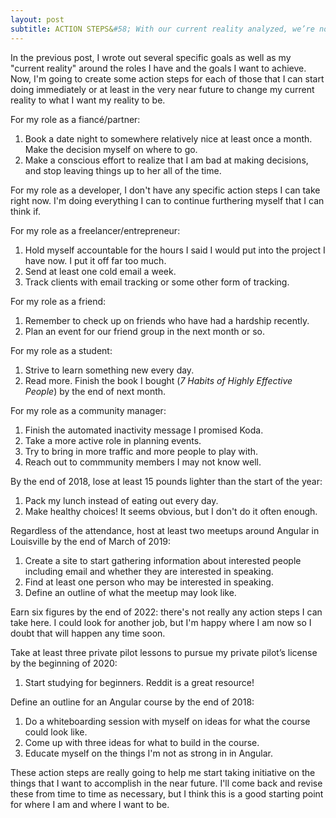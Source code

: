 ```yaml
---
layout: post
subtitle: ACTION STEPS&#58; With our current reality analyzed, we’re now going to set some very specific actions to fulfill our purposes and goals.
---
```


In the previous post, I wrote out several specific goals as well as my "current reality" around the roles I have and the goals I want to achieve. Now, I'm going to create some action steps for each of those that I can start doing immediately or at least in the very near future to change my current reality to what I want my reality to be.

For my role as a fiancé/partner:
 1. Book a date night to somewhere relatively nice at least once a month. Make the decision myself on where to go.
 2. Make a conscious effort to realize that I am bad at making decisions, and stop leaving things up to her all of the time.

For my role as a developer, I don't have any specific action steps I can take right now. I'm doing everything I can to continue furthering myself that I can think if.

For my role as a freelancer/entrepreneur:
 1. Hold myself accountable for the hours I said I would put into the project I have now. I put it off far too much.
 2. Send at least one cold email a week.
 3. Track clients with email tracking or some other form of tracking.

For my role as a friend:
 1. Remember to check up on friends who have had a hardship recently.
 2. Plan an event for our friend group in the next month or so.

For my role as a student:
 1. Strive to learn something new every day.
 2. Read more. Finish the book I bought (_7 Habits of Highly Effective People_) by the end of next month.

For my role as a community manager:
 1. Finish the automated inactivity message I promised Koda.
 2. Take a more active role in planning events.
 3. Try to bring in more traffic and more people to play with.
 4. Reach out to commmunity members I may not know well.

By the end of 2018, lose at least 15 pounds lighter than the start of the year:
 1. Pack my lunch instead of eating out every day.
 2. Make healthy choices! It seems obvious, but I don't do it often enough.

Regardless of the attendance, host at least two meetups around Angular in Louisville by the end of March of 2019:
 1. Create a site to start gathering information about interested people including email and whether they are interested in speaking.
 2. Find at least one person who may be interested in speaking.
 3. Define an outline of what the meetup may look like.

Earn six figures by the end of 2022: there's not really any action steps I can take here. I could look for another job, but I'm happy where I am now so I doubt that will happen any time soon.

Take at least three private pilot lessons to pursue my private pilot’s license by the beginning of 2020:
 1. Start studying for beginners. Reddit is a great resource!

Define an outline for an Angular course by the end of 2018:
 1. Do a whiteboarding session with myself on ideas for what the course could look like.
 2. Come up with three ideas for what to build in the course.
 3. Educate myself on the things I'm not as strong in in Angular.

These action steps are really going to help me start taking initiative on the things that I want to accomplish in the near future. I'll come back and revise these from time to time as necessary, but I think this is a good starting point for where I am and where I want to be.
